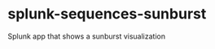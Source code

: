 splunk-sequences-sunburst
=========================

Splunk app that shows a sunburst visualization
